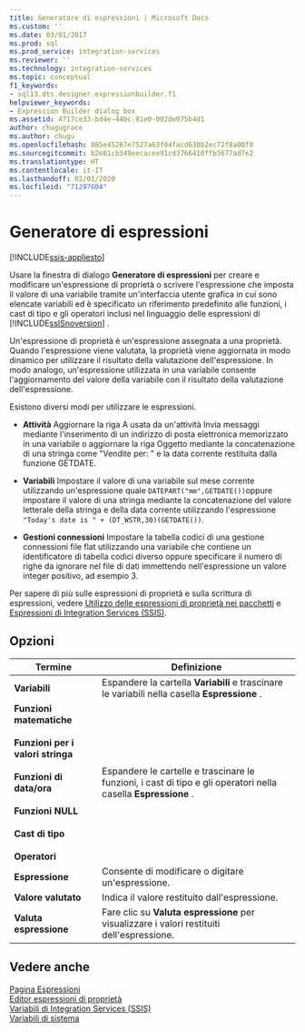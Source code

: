 ```yaml
---
title: Generatore di espressioni | Microsoft Docs
ms.custom: ''
ms.date: 03/01/2017
ms.prod: sql
ms.prod_service: integration-services
ms.reviewer: ''
ms.technology: integration-services
ms.topic: conceptual
f1_keywords:
- sql13.dts.designer.expressionbuilder.f1
helpviewer_keywords:
- Expression Builder dialog box
ms.assetid: 4717ce33-bd4e-44bc-81e0-002de075b4d1
author: chugugrace
ms.author: chugu
ms.openlocfilehash: 885e45267e7527a63f04facd630b2ec72f8a00f8
ms.sourcegitcommit: b2e81cb349eecacee91cd3766410ffb3677ad7e2
ms.translationtype: HT
ms.contentlocale: it-IT
ms.lasthandoff: 02/01/2020
ms.locfileid: "71297604"
---
```

# <a name="expression-builder"></a>Generatore di espressioni

[!INCLUDE[ssis-appliesto](../../includes/ssis-appliesto-ssvrpluslinux-asdb-asdw-xxx.md)]


  Usare la finestra di dialogo **Generatore di espressioni** per creare e modificare un'espressione di proprietà o scrivere l'espressione che imposta il valore di una variabile tramite un'interfaccia utente grafica in cui sono elencate variabili ed è specificato un riferimento predefinito alle funzioni, i cast di tipo e gli operatori inclusi nel linguaggio delle espressioni di [!INCLUDE[ssISnoversion](../../includes/ssisnoversion-md.md)] .  
  
 Un'espressione di proprietà è un'espressione assegnata a una proprietà. Quando l'espressione viene valutata, la proprietà viene aggiornata in modo dinamico per utilizzare il risultato della valutazione dell'espressione. In modo analogo, un'espressione utilizzata in una variabile consente l'aggiornamento del valore della variabile con il risultato della valutazione dell'espressione.  
  
 Esistono diversi modi per utilizzare le espressioni.  
  
-   **Attività** Aggiornare la riga A usata da un'attività Invia messaggi mediante l'inserimento di un indirizzo di posta elettronica memorizzato in una variabile o aggiornare la riga Oggetto mediante la concatenazione di una stringa come "Vendite per: " e la data corrente restituita dalla funzione GETDATE.  
  
-   **Variabili** Impostare il valore di una variabile sul mese corrente utilizzando un'espressione quale `DATEPART("mm",GETDATE())`oppure impostare il valore di una stringa mediante la concatenazione del valore letterale della stringa e della data corrente utilizzando l'espressione `"Today's date is " + (DT_WSTR,30)(GETDATE())`.  
  
-   **Gestioni connessioni** Impostare la tabella codici di una gestione connessioni file flat utilizzando una variabile che contiene un identificatore di tabella codici diverso oppure specificare il numero di righe da ignorare nel file di dati immettendo nell'espressione un valore integer positivo, ad esempio 3.  
  
 Per sapere di più sulle espressioni di proprietà e sulla scrittura di espressioni, vedere [Utilizzo delle espressioni di proprietà nei pacchetti](../../integration-services/expressions/use-property-expressions-in-packages.md) e [Espressioni di Integration Services &#40;SSIS&#41;](../../integration-services/expressions/integration-services-ssis-expressions.md).  
  
## <a name="options"></a>Opzioni  
  
|Termine|Definizione|  
|----------|----------------|  
|**Variabili**|Espandere la cartella **Variabili** e trascinare le variabili nella casella **Espressione** .|  
|**Funzioni matematiche**<br /><br /> **Funzioni per i valori stringa**<br /><br /> **Funzioni di data/ora**<br /><br /> **Funzioni NULL**<br /><br /> **Cast di tipo**<br /><br /> **Operatori**|Espandere le cartelle e trascinare le funzioni, i cast di tipo e gli operatori nella casella **Espressione** .|  
|**Espressione**|Consente di modificare o digitare un'espressione.|  
|**Valore valutato**|Indica il valore restituito dall'espressione.|  
|**Valuta espressione**|Fare clic su **Valuta espressione** per visualizzare i valori restituiti dell'espressione.|  
  
## <a name="see-also"></a>Vedere anche  
 [Pagina Espressioni](../../integration-services/expressions/expressions-page.md)   
 [Editor espressioni di proprietà](../../integration-services/expressions/property-expressions-editor.md)   
 [Variabili di Integration Services &#40;SSIS&#41;](../../integration-services/integration-services-ssis-variables.md)   
 [Variabili di sistema](../../integration-services/system-variables.md)  
  
  
